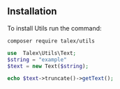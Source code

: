 ## Installation

To install Utils run the command:

    composer require talex/utils

```php
use  Talex\Utils\Text;
$string = "example"
$text = new Text($string);

echo $text->truncate()->getText();

```